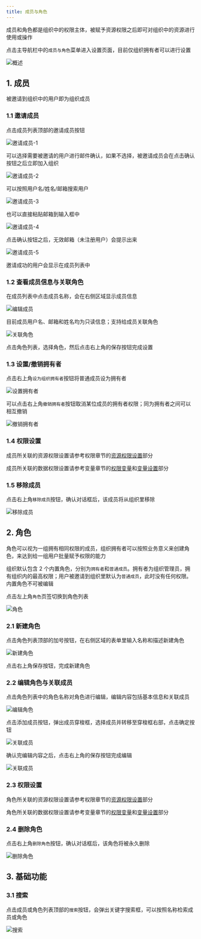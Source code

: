 ```yaml
---
title: 成员与角色
---
```


成员和角色都是组织中的权限主体，被赋予资源权限之后即可对组织中的资源进行使用或操作

点击主导航栏中的`成员与角色`菜单进入设置页面，目前仅组织拥有者可以进行设置

![概述](/datart-docs/images/member/0-1-1.png)

## 1. 成员

被邀请到组织中的用户即为组织成员

### 1.1 邀请成员

点击成员列表顶部的邀请成员按钮

![邀请成员-1](/datart-docs/images/member/1-1-1.png)

可以选择需要被邀请的用户进行邮件确认，如果不选择，被邀请成员会在点击确认按钮之后立即加入组织

![邀请成员-2](/datart-docs/images/member/1-1-2.png)

可以按照用户名/姓名/邮箱搜索用户

![邀请成员-3](/datart-docs/images/member/1-1-3.png)

也可以直接粘贴邮箱到输入框中

![邀请成员-4](/datart-docs/images/member/1-1-4.png)

点击确认按钮之后，无效邮箱（未注册用户）会提示出来

![邀请成员-5](/datart-docs/images/member/1-1-5.png)

邀请成功的用户会显示在成员列表中

### 1.2 查看成员信息与关联角色

在成员列表中点击成员名称，会在右侧区域显示成员信息

![编辑成员](/datart-docs/images/member/1-2-1.png)

目前成员用户名、邮箱和姓名均为只读信息；支持给成员关联角色

![关联角色](/datart-docs/images/member/1-2-2.png)

点击角色列表，选择角色，然后点击右上角的保存按钮完成设置

### 1.3 设置/撤销拥有者

点击右上角`设为组织拥有者`按钮将普通成员设为拥有者

![设置拥有者](/datart-docs/images/member/1-3-1.png)

可以点击右上角`撤销拥有者`按钮取消某位成员的拥有者权限；同为拥有者之间可以相互撤销

![撤销拥有者](/datart-docs/images/member/1-3-2.png)

### 1.4 权限设置

成员所关联的资源权限设置请参考权限章节的[资源权限设置](permission#2-资源权限设置)部分

成员所关联的数据权限设置请参考变量章节的[权限变量](variable#1-2-权限变量)和[变量设置](variable#2-变量设置)部分

### 1.5 移除成员

点击右上角`移除成员`按钮，确认对话框后，该成员将从组织里移除

![移除成员](/datart-docs/images/member/1-4-1.png)

## 2. 角色

角色可以视为一组拥有相同权限的成员，组织拥有者可以按照业务意义来创建角色，来达到给一组用户批量赋予权限的能力

组织默认包含 2 个内置角色，分别为`拥有者`和`普通成员`。拥有者为组织管理员，拥有组织内的最高权限；用户被邀请到组织里默认为`普通成员`，此时没有任何权限。内置角色不可被编辑

点击左上角`角色`页签切换到角色列表

![角色](/datart-docs/images/member/2-0-1.png)

### 2.1 新建角色

点击角色列表顶部的加号按钮，在右侧区域的表单里输入名称和描述新建角色

![新建角色](/datart-docs/images/member/2-1-1.png)

点击右上角保存按钮，完成新建角色

### 2.2 编辑角色与关联成员

点击角色列表中的角色名称对角色进行编辑，编辑内容包括基本信息和关联成员

![编辑角色](/datart-docs/images/member/2-2-1.png)

点击添加成员按钮，弹出成员穿梭框，选择成员并转移至穿梭框右部，点击确定按钮

![关联成员](/datart-docs/images/member/2-2-2.png)

确认完编辑内容之后，点击右上角的保存按钮完成编辑

![关联成员](/datart-docs/images/member/2-2-3.png)

### 2.3 权限设置

角色所关联的资源权限设置请参考权限章节的[资源权限设置](permission#2-资源权限设置)部分

角色所关联的数据权限设置请参考变量章节的[权限变量](variable#1-2-权限变量)和[变量设置](variable#2-变量设置)部分

### 2.4 删除角色

点击右上角`删除角色`按钮，确认对话框后，该角色将被永久删除

![删除角色](/datart-docs/images/member/2-4-1.png)

## 3. 基础功能

### 3.1 搜索

点击成员或角色列表顶部的`搜索`按钮，会弹出关键字搜索框，可以按照名称检索成员或角色

![搜索](/datart-docs/images/member/3-1-1.png)
